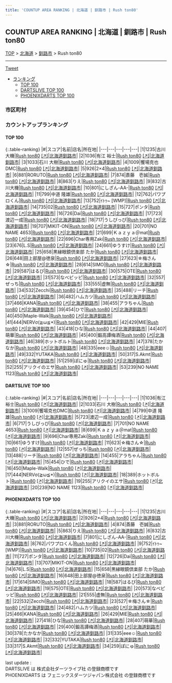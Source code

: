 ```yaml
---
title: 'COUNTUP AREA RANKING | 北海道 | 釧路市 | Rush ton80'
---
```

## COUNTUP AREA RANKING | 北海道 | 釧路市 | Rush ton80

[TOP](/darts/rank/) > [北海道](/darts/rank/北海道/) > [釧路市](/darts/rank/北海道/釧路市/) > Rush ton80

___

<a href="https://twitter.com/share?ref_src=twsrc%5Etfw" data-text="COUNTUP AREA RANKING | 北海道釧路市Rush ton80" class="twitter-share-button" data-hashtags="DARTSLIVE,PHOENIXDARTS,darts,ダーツ" data-show-count="false">Tweet</a>

* [ランキング](#カウントアップランキング)
    * [TOP 100](#top-100)
    * [DARTSLIVE TOP 100](#dartslive-top-100)
    * [PHOENIXDARTS TOP 100](#phoenixdarts-top-100)

### 市区町村

<ul>

</ul>

### カウントアップランキング

#### TOP 100



{:.table-ranking}
|#|スコア|名前|店名|所在地|
|---|---|---|---|---|
|1|1235|<span class="rank-name-pd"><span class="pro-icon-pd"></span>古川 大機</span>|<a href="/darts/rank/shops/48599.html">Rush ton80</a> <a href="https://vs.phoenixdarts.com/jp/shop/shopDetailInfo/s_48599?s_seq=48599">[↗]</a>|<a href="/darts/rank/北海道/釧路市">北海道釧路市</a>|
|2|1036|<span class="rank-name-dl">有江 裕士</span>|<a href="/darts/rank/shops/194255eeb8a685e7f454cb89828a1cfe.html">Rush ton80</a> <a href="https://search.dartslive.com/jp/shop/194255eeb8a685e7f454cb89828a1cfe">[↗]</a>|<a href="/darts/rank/北海道/釧路市">北海道釧路市</a>|
|3|1033|<span class="rank-name-dl">石川 大樹</span>|<a href="/darts/rank/shops/194255eeb8a685e7f454cb89828a1cfe.html">Rush ton80</a> <a href="https://search.dartslive.com/jp/shop/194255eeb8a685e7f454cb89828a1cfe">[↗]</a>|<a href="/darts/rank/北海道/釧路市">北海道釧路市</a>|
|4|1009|<span class="rank-name-dl">饗場克也DMC</span>|<a href="/darts/rank/shops/194255eeb8a685e7f454cb89828a1cfe.html">Rush ton80</a> <a href="https://search.dartslive.com/jp/shop/194255eeb8a685e7f454cb89828a1cfe">[↗]</a>|<a href="/darts/rank/北海道/釧路市">北海道釧路市</a>|
|5|926|<span class="rank-name-pd">2×4</span>|<a href="/darts/rank/shops/48599.html">Rush ton80</a> <a href="https://vs.phoenixdarts.com/jp/shop/shopDetailInfo/s_48599?s_seq=48599">[↗]</a>|<a href="/darts/rank/北海道/釧路市">北海道釧路市</a>|
|6|881|<span class="rank-name-pd">RORUTO</span>|<a href="/darts/rank/shops/48599.html">Rush ton80</a> <a href="https://vs.phoenixdarts.com/jp/shop/shopDetailInfo/s_48599?s_seq=48599">[↗]</a>|<a href="/darts/rank/北海道/釧路市">北海道釧路市</a>|
|7|874|<span class="rank-name-pd">斎藤　壱誠</span>|<a href="/darts/rank/shops/48599.html">Rush ton80</a> <a href="https://vs.phoenixdarts.com/jp/shop/shopDetailInfo/s_48599?s_seq=48599">[↗]</a>|<a href="/darts/rank/北海道/釧路市">北海道釧路市</a>|
|8|863|<span class="rank-name-pd">りえ</span>|<a href="/darts/rank/shops/48599.html">Rush ton80</a> <a href="https://vs.phoenixdarts.com/jp/shop/shopDetailInfo/s_48599?s_seq=48599">[↗]</a>|<a href="/darts/rank/北海道/釧路市">北海道釧路市</a>|
|9|832|<span class="rank-name-pd">古川大機</span>|<a href="/darts/rank/shops/48599.html">Rush ton80</a> <a href="https://vs.phoenixdarts.com/jp/shop/shopDetailInfo/s_48599?s_seq=48599">[↗]</a>|<a href="/darts/rank/北海道/釧路市">北海道釧路市</a>|
|10|801|<span class="rank-name-pd">にしざん-AA-</span>|<a href="/darts/rank/shops/48599.html">Rush ton80</a> <a href="https://vs.phoenixdarts.com/jp/shop/shopDetailInfo/s_48599?s_seq=48599">[↗]</a>|<a href="/darts/rank/北海道/釧路市">北海道釧路市</a>|
|11|799|<span class="rank-name-dl">中道 隆雄</span>|<a href="/darts/rank/shops/194255eeb8a685e7f454cb89828a1cfe.html">Rush ton80</a> <a href="https://search.dartslive.com/jp/shop/194255eeb8a685e7f454cb89828a1cfe">[↗]</a>|<a href="/darts/rank/北海道/釧路市">北海道釧路市</a>|
|12|762|<span class="rank-name-pd">パワプロくん</span>|<a href="/darts/rank/shops/48599.html">Rush ton80</a> <a href="https://vs.phoenixdarts.com/jp/shop/shopDetailInfo/s_48599?s_seq=48599">[↗]</a>|<a href="/darts/rank/北海道/釧路市">北海道釧路市</a>|
|13|752|<span class="rank-name-pd">ｲﾄｩ~ [WMP]</span>|<a href="/darts/rank/shops/48599.html">Rush ton80</a> <a href="https://vs.phoenixdarts.com/jp/shop/shopDetailInfo/s_48599?s_seq=48599">[↗]</a>|<a href="/darts/rank/北海道/釧路市">北海道釧路市</a>|
|14|735|<span class="rank-name-pd">02</span>|<a href="/darts/rank/shops/48599.html">Rush ton80</a> <a href="https://vs.phoenixdarts.com/jp/shop/shopDetailInfo/s_48599?s_seq=48599">[↗]</a>|<a href="/darts/rank/北海道/釧路市">北海道釧路市</a>|
|15|727|<span class="rank-name-pd">ポンタ</span>|<a href="/darts/rank/shops/48599.html">Rush ton80</a> <a href="https://vs.phoenixdarts.com/jp/shop/shopDetailInfo/s_48599?s_seq=48599">[↗]</a>|<a href="/darts/rank/北海道/釧路市">北海道釧路市</a>|
|16|726|<span class="rank-name-pd">Dai</span>|<a href="/darts/rank/shops/48599.html">Rush ton80</a> <a href="https://vs.phoenixdarts.com/jp/shop/shopDetailInfo/s_48599?s_seq=48599">[↗]</a>|<a href="/darts/rank/北海道/釧路市">北海道釧路市</a>|
|17|723|<span class="rank-name-dl">渡辺一成</span>|<a href="/darts/rank/shops/194255eeb8a685e7f454cb89828a1cfe.html">Rush ton80</a> <a href="https://search.dartslive.com/jp/shop/194255eeb8a685e7f454cb89828a1cfe">[↗]</a>|<a href="/darts/rank/北海道/釧路市">北海道釧路市</a>|
|18|717|<span class="rank-name-dl">うしぴっぴ</span>|<a href="/darts/rank/shops/194255eeb8a685e7f454cb89828a1cfe.html">Rush ton80</a> <a href="https://search.dartslive.com/jp/shop/194255eeb8a685e7f454cb89828a1cfe">[↗]</a>|<a href="/darts/rank/北海道/釧路市">北海道釧路市</a>|
|19|707|<span class="rank-name-pd">MIKIT-ON</span>|<a href="/darts/rank/shops/48599.html">Rush ton80</a> <a href="https://vs.phoenixdarts.com/jp/shop/shopDetailInfo/s_48599?s_seq=48599">[↗]</a>|<a href="/darts/rank/北海道/釧路市">北海道釧路市</a>|
|20|701|<span class="rank-name-dl">NO NAME 4653</span>|<a href="/darts/rank/shops/194255eeb8a685e7f454cb89828a1cfe.html">Rush ton80</a> <a href="https://search.dartslive.com/jp/shop/194255eeb8a685e7f454cb89828a1cfe">[↗]</a>|<a href="/darts/rank/北海道/釧路市">北海道釧路市</a>|
|21|699|<span class="rank-name-dl">Ｋａｚｙａ＠mat</span>|<a href="/darts/rank/shops/194255eeb8a685e7f454cb89828a1cfe.html">Rush ton80</a> <a href="https://search.dartslive.com/jp/shop/194255eeb8a685e7f454cb89828a1cfe">[↗]</a>|<a href="/darts/rank/北海道/釧路市">北海道釧路市</a>|
|22|696|<span class="rank-name-dl">Char専用Zaki</span>|<a href="/darts/rank/shops/194255eeb8a685e7f454cb89828a1cfe.html">Rush ton80</a> <a href="https://search.dartslive.com/jp/shop/194255eeb8a685e7f454cb89828a1cfe">[↗]</a>|<a href="/darts/rank/北海道/釧路市">北海道釧路市</a>|
|23|676|<span class="rank-name-pd">L.S</span>|<a href="/darts/rank/shops/48599.html">Rush ton80</a> <a href="https://vs.phoenixdarts.com/jp/shop/shopDetailInfo/s_48599?s_seq=48599">[↗]</a>|<a href="/darts/rank/北海道/釧路市">北海道釧路市</a>|
|24|661|<span class="rank-name-dl">ゆうすけ</span>|<a href="/darts/rank/shops/194255eeb8a685e7f454cb89828a1cfe.html">Rush ton80</a> <a href="https://search.dartslive.com/jp/shop/194255eeb8a685e7f454cb89828a1cfe">[↗]</a>|<a href="/darts/rank/北海道/釧路市">北海道釧路市</a>|
|25|658|<span class="rank-name-pd">黒縁眼鏡倶楽部 たか</span>|<a href="/darts/rank/shops/48599.html">Rush ton80</a> <a href="https://vs.phoenixdarts.com/jp/shop/shopDetailInfo/s_48599?s_seq=48599">[↗]</a>|<a href="/darts/rank/北海道/釧路市">北海道釧路市</a>|
|26|648|<span class="rank-name-pd">田上部屋@徳泉</span>|<a href="/darts/rank/shops/48599.html">Rush ton80</a> <a href="https://vs.phoenixdarts.com/jp/shop/shopDetailInfo/s_48599?s_seq=48599">[↗]</a>|<a href="/darts/rank/北海道/釧路市">北海道釧路市</a>|
|27|623|<span class="rank-name-dl">☆梅さん☆</span>|<a href="/darts/rank/shops/194255eeb8a685e7f454cb89828a1cfe.html">Rush ton80</a> <a href="https://search.dartslive.com/jp/shop/194255eeb8a685e7f454cb89828a1cfe">[↗]</a>|<a href="/darts/rank/北海道/釧路市">北海道釧路市</a>|
|28|614|<span class="rank-name-pd">SIMO</span>|<a href="/darts/rank/shops/48599.html">Rush ton80</a> <a href="https://vs.phoenixdarts.com/jp/shop/shopDetailInfo/s_48599?s_seq=48599">[↗]</a>|<a href="/darts/rank/北海道/釧路市">北海道釧路市</a>|
|29|587|<span class="rank-name-pd">はるぴ</span>|<a href="/darts/rank/shops/48599.html">Rush ton80</a> <a href="https://vs.phoenixdarts.com/jp/shop/shopDetailInfo/s_48599?s_seq=48599">[↗]</a>|<a href="/darts/rank/北海道/釧路市">北海道釧路市</a>|
|30|575|<span class="rank-name-pd">OTE</span>|<a href="/darts/rank/shops/48599.html">Rush ton80</a> <a href="https://vs.phoenixdarts.com/jp/shop/shopDetailInfo/s_48599?s_seq=48599">[↗]</a>|<a href="/darts/rank/北海道/釧路市">北海道釧路市</a>|
|31|573|<span class="rank-name-pd">なべピッピ</span>|<a href="/darts/rank/shops/48599.html">Rush ton80</a> <a href="https://vs.phoenixdarts.com/jp/shop/shopDetailInfo/s_48599?s_seq=48599">[↗]</a>|<a href="/darts/rank/北海道/釧路市">北海道釧路市</a>|
|32|557|<span class="rank-name-dl">ぜっち</span>|<a href="/darts/rank/shops/194255eeb8a685e7f454cb89828a1cfe.html">Rush ton80</a> <a href="https://search.dartslive.com/jp/shop/194255eeb8a685e7f454cb89828a1cfe">[↗]</a>|<a href="/darts/rank/北海道/釧路市">北海道釧路市</a>|
|33|555|<span class="rank-name-pd">虚無</span>|<a href="/darts/rank/shops/48599.html">Rush ton80</a> <a href="https://vs.phoenixdarts.com/jp/shop/shopDetailInfo/s_48599?s_seq=48599">[↗]</a>|<a href="/darts/rank/北海道/釧路市">北海道釧路市</a>|
|34|532|<span class="rank-name-pd">Zecchi</span>|<a href="/darts/rank/shops/48599.html">Rush ton80</a> <a href="https://vs.phoenixdarts.com/jp/shop/shopDetailInfo/s_48599?s_seq=48599">[↗]</a>|<a href="/darts/rank/北海道/釧路市">北海道釧路市</a>|
|35|488|<span class="rank-name-dl">リーチ</span>|<a href="/darts/rank/shops/194255eeb8a685e7f454cb89828a1cfe.html">Rush ton80</a> <a href="https://search.dartslive.com/jp/shop/194255eeb8a685e7f454cb89828a1cfe">[↗]</a>|<a href="/darts/rank/北海道/釧路市">北海道釧路市</a>|
|36|482|<span class="rank-name-pd">ハムカツ</span>|<a href="/darts/rank/shops/48599.html">Rush ton80</a> <a href="https://vs.phoenixdarts.com/jp/shop/shopDetailInfo/s_48599?s_seq=48599">[↗]</a>|<a href="/darts/rank/北海道/釧路市">北海道釧路市</a>|
|37|466|<span class="rank-name-pd">KANA</span>|<a href="/darts/rank/shops/48599.html">Rush ton80</a> <a href="https://vs.phoenixdarts.com/jp/shop/shopDetailInfo/s_48599?s_seq=48599">[↗]</a>|<a href="/darts/rank/北海道/釧路市">北海道釧路市</a>|
|38|455|<span class="rank-name-dl">アラちゃん</span>|<a href="/darts/rank/shops/194255eeb8a685e7f454cb89828a1cfe.html">Rush ton80</a> <a href="https://search.dartslive.com/jp/shop/194255eeb8a685e7f454cb89828a1cfe">[↗]</a>|<a href="/darts/rank/北海道/釧路市">北海道釧路市</a>|
|39|454|<span class="rank-name-dl">ひで</span>|<a href="/darts/rank/shops/194255eeb8a685e7f454cb89828a1cfe.html">Rush ton80</a> <a href="https://search.dartslive.com/jp/shop/194255eeb8a685e7f454cb89828a1cfe">[↗]</a>|<a href="/darts/rank/北海道/釧路市">北海道釧路市</a>|
|40|450|<span class="rank-name-dl">Maple-Walk</span>|<a href="/darts/rank/shops/194255eeb8a685e7f454cb89828a1cfe.html">Rush ton80</a> <a href="https://search.dartslive.com/jp/shop/194255eeb8a685e7f454cb89828a1cfe">[↗]</a>|<a href="/darts/rank/北海道/釧路市">北海道釧路市</a>|
|41|444|<span class="rank-name-dl">NERVσ(≧ω≦*)</span>|<a href="/darts/rank/shops/194255eeb8a685e7f454cb89828a1cfe.html">Rush ton80</a> <a href="https://search.dartslive.com/jp/shop/194255eeb8a685e7f454cb89828a1cfe">[↗]</a>|<a href="/darts/rank/北海道/釧路市">北海道釧路市</a>|
|42|429|<span class="rank-name-pd">MIE</span>|<a href="/darts/rank/shops/48599.html">Rush ton80</a> <a href="https://vs.phoenixdarts.com/jp/shop/shopDetailInfo/s_48599?s_seq=48599">[↗]</a>|<a href="/darts/rank/北海道/釧路市">北海道釧路市</a>|
|43|418|<span class="rank-name-pd">ひな</span>|<a href="/darts/rank/shops/48599.html">Rush ton80</a> <a href="https://vs.phoenixdarts.com/jp/shop/shopDetailInfo/s_48599?s_seq=48599">[↗]</a>|<a href="/darts/rank/北海道/釧路市">北海道釧路市</a>|
|44|407|<span class="rank-name-pd">萌華</span>|<a href="/darts/rank/shops/48599.html">Rush ton80</a> <a href="https://vs.phoenixdarts.com/jp/shop/shopDetailInfo/s_48599?s_seq=48599">[↗]</a>|<a href="/darts/rank/北海道/釧路市">北海道釧路市</a>|
|45|400|<span class="rank-name-pd">鍛高譚梅酒</span>|<a href="/darts/rank/shops/48599.html">Rush ton80</a> <a href="https://vs.phoenixdarts.com/jp/shop/shopDetailInfo/s_48599?s_seq=48599">[↗]</a>|<a href="/darts/rank/北海道/釧路市">北海道釧路市</a>|
|46|389|<span class="rank-name-dl">ホットボルト</span>|<a href="/darts/rank/shops/194255eeb8a685e7f454cb89828a1cfe.html">Rush ton80</a> <a href="https://search.dartslive.com/jp/shop/194255eeb8a685e7f454cb89828a1cfe">[↗]</a>|<a href="/darts/rank/北海道/釧路市">北海道釧路市</a>|
|47|378|<span class="rank-name-pd">たかなか</span>|<a href="/darts/rank/shops/48599.html">Rush ton80</a> <a href="https://vs.phoenixdarts.com/jp/shop/shopDetailInfo/s_48599?s_seq=48599">[↗]</a>|<a href="/darts/rank/北海道/釧路市">北海道釧路市</a>|
|48|335|<span class="rank-name-pd">eee☺︎</span>|<a href="/darts/rank/shops/48599.html">Rush ton80</a> <a href="https://vs.phoenixdarts.com/jp/shop/shopDetailInfo/s_48599?s_seq=48599">[↗]</a>|<a href="/darts/rank/北海道/釧路市">北海道釧路市</a>|
|49|332|<span class="rank-name-pd">YUTAKA</span>|<a href="/darts/rank/shops/48599.html">Rush ton80</a> <a href="https://vs.phoenixdarts.com/jp/shop/shopDetailInfo/s_48599?s_seq=48599">[↗]</a>|<a href="/darts/rank/北海道/釧路市">北海道釧路市</a>|
|50|317|<span class="rank-name-pd">S.Akmt</span>|<a href="/darts/rank/shops/48599.html">Rush ton80</a> <a href="https://vs.phoenixdarts.com/jp/shop/shopDetailInfo/s_48599?s_seq=48599">[↗]</a>|<a href="/darts/rank/北海道/釧路市">北海道釧路市</a>|
|51|259|<span class="rank-name-pd">ぽにゅ</span>|<a href="/darts/rank/shops/48599.html">Rush ton80</a> <a href="https://vs.phoenixdarts.com/jp/shop/shopDetailInfo/s_48599?s_seq=48599">[↗]</a>|<a href="/darts/rank/北海道/釧路市">北海道釧路市</a>|
|52|255|<span class="rank-name-dl">アリクイのエサ</span>|<a href="/darts/rank/shops/194255eeb8a685e7f454cb89828a1cfe.html">Rush ton80</a> <a href="https://search.dartslive.com/jp/shop/194255eeb8a685e7f454cb89828a1cfe">[↗]</a>|<a href="/darts/rank/北海道/釧路市">北海道釧路市</a>|
|53|239|<span class="rank-name-dl">NO NAME 1123</span>|<a href="/darts/rank/shops/194255eeb8a685e7f454cb89828a1cfe.html">Rush ton80</a> <a href="https://search.dartslive.com/jp/shop/194255eeb8a685e7f454cb89828a1cfe">[↗]</a>|<a href="/darts/rank/北海道/釧路市">北海道釧路市</a>|


#### DARTSLIVE TOP 100



{:.table-ranking}
|#|スコア|名前|店名|所在地|
|---|---|---|---|---|
|1|1036|<span class="rank-name-dl">有江 裕士</span>|<a href="/darts/rank/shops/194255eeb8a685e7f454cb89828a1cfe.html">Rush ton80</a> <a href="https://search.dartslive.com/jp/shop/194255eeb8a685e7f454cb89828a1cfe">[↗]</a>|<a href="/darts/rank/北海道/釧路市">北海道釧路市</a>|
|2|1033|<span class="rank-name-dl">石川 大樹</span>|<a href="/darts/rank/shops/194255eeb8a685e7f454cb89828a1cfe.html">Rush ton80</a> <a href="https://search.dartslive.com/jp/shop/194255eeb8a685e7f454cb89828a1cfe">[↗]</a>|<a href="/darts/rank/北海道/釧路市">北海道釧路市</a>|
|3|1009|<span class="rank-name-dl">饗場克也DMC</span>|<a href="/darts/rank/shops/194255eeb8a685e7f454cb89828a1cfe.html">Rush ton80</a> <a href="https://search.dartslive.com/jp/shop/194255eeb8a685e7f454cb89828a1cfe">[↗]</a>|<a href="/darts/rank/北海道/釧路市">北海道釧路市</a>|
|4|799|<span class="rank-name-dl">中道 隆雄</span>|<a href="/darts/rank/shops/194255eeb8a685e7f454cb89828a1cfe.html">Rush ton80</a> <a href="https://search.dartslive.com/jp/shop/194255eeb8a685e7f454cb89828a1cfe">[↗]</a>|<a href="/darts/rank/北海道/釧路市">北海道釧路市</a>|
|5|723|<span class="rank-name-dl">渡辺一成</span>|<a href="/darts/rank/shops/194255eeb8a685e7f454cb89828a1cfe.html">Rush ton80</a> <a href="https://search.dartslive.com/jp/shop/194255eeb8a685e7f454cb89828a1cfe">[↗]</a>|<a href="/darts/rank/北海道/釧路市">北海道釧路市</a>|
|6|717|<span class="rank-name-dl">うしぴっぴ</span>|<a href="/darts/rank/shops/194255eeb8a685e7f454cb89828a1cfe.html">Rush ton80</a> <a href="https://search.dartslive.com/jp/shop/194255eeb8a685e7f454cb89828a1cfe">[↗]</a>|<a href="/darts/rank/北海道/釧路市">北海道釧路市</a>|
|7|701|<span class="rank-name-dl">NO NAME 4653</span>|<a href="/darts/rank/shops/194255eeb8a685e7f454cb89828a1cfe.html">Rush ton80</a> <a href="https://search.dartslive.com/jp/shop/194255eeb8a685e7f454cb89828a1cfe">[↗]</a>|<a href="/darts/rank/北海道/釧路市">北海道釧路市</a>|
|8|699|<span class="rank-name-dl">Ｋａｚｙａ＠mat</span>|<a href="/darts/rank/shops/194255eeb8a685e7f454cb89828a1cfe.html">Rush ton80</a> <a href="https://search.dartslive.com/jp/shop/194255eeb8a685e7f454cb89828a1cfe">[↗]</a>|<a href="/darts/rank/北海道/釧路市">北海道釧路市</a>|
|9|696|<span class="rank-name-dl">Char専用Zaki</span>|<a href="/darts/rank/shops/194255eeb8a685e7f454cb89828a1cfe.html">Rush ton80</a> <a href="https://search.dartslive.com/jp/shop/194255eeb8a685e7f454cb89828a1cfe">[↗]</a>|<a href="/darts/rank/北海道/釧路市">北海道釧路市</a>|
|10|661|<span class="rank-name-dl">ゆうすけ</span>|<a href="/darts/rank/shops/194255eeb8a685e7f454cb89828a1cfe.html">Rush ton80</a> <a href="https://search.dartslive.com/jp/shop/194255eeb8a685e7f454cb89828a1cfe">[↗]</a>|<a href="/darts/rank/北海道/釧路市">北海道釧路市</a>|
|11|623|<span class="rank-name-dl">☆梅さん☆</span>|<a href="/darts/rank/shops/194255eeb8a685e7f454cb89828a1cfe.html">Rush ton80</a> <a href="https://search.dartslive.com/jp/shop/194255eeb8a685e7f454cb89828a1cfe">[↗]</a>|<a href="/darts/rank/北海道/釧路市">北海道釧路市</a>|
|12|557|<span class="rank-name-dl">ぜっち</span>|<a href="/darts/rank/shops/194255eeb8a685e7f454cb89828a1cfe.html">Rush ton80</a> <a href="https://search.dartslive.com/jp/shop/194255eeb8a685e7f454cb89828a1cfe">[↗]</a>|<a href="/darts/rank/北海道/釧路市">北海道釧路市</a>|
|13|488|<span class="rank-name-dl">リーチ</span>|<a href="/darts/rank/shops/194255eeb8a685e7f454cb89828a1cfe.html">Rush ton80</a> <a href="https://search.dartslive.com/jp/shop/194255eeb8a685e7f454cb89828a1cfe">[↗]</a>|<a href="/darts/rank/北海道/釧路市">北海道釧路市</a>|
|14|455|<span class="rank-name-dl">アラちゃん</span>|<a href="/darts/rank/shops/194255eeb8a685e7f454cb89828a1cfe.html">Rush ton80</a> <a href="https://search.dartslive.com/jp/shop/194255eeb8a685e7f454cb89828a1cfe">[↗]</a>|<a href="/darts/rank/北海道/釧路市">北海道釧路市</a>|
|15|454|<span class="rank-name-dl">ひで</span>|<a href="/darts/rank/shops/194255eeb8a685e7f454cb89828a1cfe.html">Rush ton80</a> <a href="https://search.dartslive.com/jp/shop/194255eeb8a685e7f454cb89828a1cfe">[↗]</a>|<a href="/darts/rank/北海道/釧路市">北海道釧路市</a>|
|16|450|<span class="rank-name-dl">Maple-Walk</span>|<a href="/darts/rank/shops/194255eeb8a685e7f454cb89828a1cfe.html">Rush ton80</a> <a href="https://search.dartslive.com/jp/shop/194255eeb8a685e7f454cb89828a1cfe">[↗]</a>|<a href="/darts/rank/北海道/釧路市">北海道釧路市</a>|
|17|444|<span class="rank-name-dl">NERVσ(≧ω≦*)</span>|<a href="/darts/rank/shops/194255eeb8a685e7f454cb89828a1cfe.html">Rush ton80</a> <a href="https://search.dartslive.com/jp/shop/194255eeb8a685e7f454cb89828a1cfe">[↗]</a>|<a href="/darts/rank/北海道/釧路市">北海道釧路市</a>|
|18|389|<span class="rank-name-dl">ホットボルト</span>|<a href="/darts/rank/shops/194255eeb8a685e7f454cb89828a1cfe.html">Rush ton80</a> <a href="https://search.dartslive.com/jp/shop/194255eeb8a685e7f454cb89828a1cfe">[↗]</a>|<a href="/darts/rank/北海道/釧路市">北海道釧路市</a>|
|19|255|<span class="rank-name-dl">アリクイのエサ</span>|<a href="/darts/rank/shops/194255eeb8a685e7f454cb89828a1cfe.html">Rush ton80</a> <a href="https://search.dartslive.com/jp/shop/194255eeb8a685e7f454cb89828a1cfe">[↗]</a>|<a href="/darts/rank/北海道/釧路市">北海道釧路市</a>|
|20|239|<span class="rank-name-dl">NO NAME 1123</span>|<a href="/darts/rank/shops/194255eeb8a685e7f454cb89828a1cfe.html">Rush ton80</a> <a href="https://search.dartslive.com/jp/shop/194255eeb8a685e7f454cb89828a1cfe">[↗]</a>|<a href="/darts/rank/北海道/釧路市">北海道釧路市</a>|


#### PHOENIXDARTS TOP 100



{:.table-ranking}
|#|スコア|名前|店名|所在地|
|---|---|---|---|---|
|1|1235|<span class="rank-name-pd"><span class="pro-icon-pd"></span>古川 大機</span>|<a href="/darts/rank/shops/48599.html">Rush ton80</a> <a href="https://vs.phoenixdarts.com/jp/shop/shopDetailInfo/s_48599?s_seq=48599">[↗]</a>|<a href="/darts/rank/北海道/釧路市">北海道釧路市</a>|
|2|926|<span class="rank-name-pd">2×4</span>|<a href="/darts/rank/shops/48599.html">Rush ton80</a> <a href="https://vs.phoenixdarts.com/jp/shop/shopDetailInfo/s_48599?s_seq=48599">[↗]</a>|<a href="/darts/rank/北海道/釧路市">北海道釧路市</a>|
|3|881|<span class="rank-name-pd">RORUTO</span>|<a href="/darts/rank/shops/48599.html">Rush ton80</a> <a href="https://vs.phoenixdarts.com/jp/shop/shopDetailInfo/s_48599?s_seq=48599">[↗]</a>|<a href="/darts/rank/北海道/釧路市">北海道釧路市</a>|
|4|874|<span class="rank-name-pd">斎藤　壱誠</span>|<a href="/darts/rank/shops/48599.html">Rush ton80</a> <a href="https://vs.phoenixdarts.com/jp/shop/shopDetailInfo/s_48599?s_seq=48599">[↗]</a>|<a href="/darts/rank/北海道/釧路市">北海道釧路市</a>|
|5|863|<span class="rank-name-pd">りえ</span>|<a href="/darts/rank/shops/48599.html">Rush ton80</a> <a href="https://vs.phoenixdarts.com/jp/shop/shopDetailInfo/s_48599?s_seq=48599">[↗]</a>|<a href="/darts/rank/北海道/釧路市">北海道釧路市</a>|
|6|832|<span class="rank-name-pd">古川大機</span>|<a href="/darts/rank/shops/48599.html">Rush ton80</a> <a href="https://vs.phoenixdarts.com/jp/shop/shopDetailInfo/s_48599?s_seq=48599">[↗]</a>|<a href="/darts/rank/北海道/釧路市">北海道釧路市</a>|
|7|801|<span class="rank-name-pd">にしざん-AA-</span>|<a href="/darts/rank/shops/48599.html">Rush ton80</a> <a href="https://vs.phoenixdarts.com/jp/shop/shopDetailInfo/s_48599?s_seq=48599">[↗]</a>|<a href="/darts/rank/北海道/釧路市">北海道釧路市</a>|
|8|762|<span class="rank-name-pd">パワプロくん</span>|<a href="/darts/rank/shops/48599.html">Rush ton80</a> <a href="https://vs.phoenixdarts.com/jp/shop/shopDetailInfo/s_48599?s_seq=48599">[↗]</a>|<a href="/darts/rank/北海道/釧路市">北海道釧路市</a>|
|9|752|<span class="rank-name-pd">ｲﾄｩ~ [WMP]</span>|<a href="/darts/rank/shops/48599.html">Rush ton80</a> <a href="https://vs.phoenixdarts.com/jp/shop/shopDetailInfo/s_48599?s_seq=48599">[↗]</a>|<a href="/darts/rank/北海道/釧路市">北海道釧路市</a>|
|10|735|<span class="rank-name-pd">02</span>|<a href="/darts/rank/shops/48599.html">Rush ton80</a> <a href="https://vs.phoenixdarts.com/jp/shop/shopDetailInfo/s_48599?s_seq=48599">[↗]</a>|<a href="/darts/rank/北海道/釧路市">北海道釧路市</a>|
|11|727|<span class="rank-name-pd">ポンタ</span>|<a href="/darts/rank/shops/48599.html">Rush ton80</a> <a href="https://vs.phoenixdarts.com/jp/shop/shopDetailInfo/s_48599?s_seq=48599">[↗]</a>|<a href="/darts/rank/北海道/釧路市">北海道釧路市</a>|
|12|726|<span class="rank-name-pd">Dai</span>|<a href="/darts/rank/shops/48599.html">Rush ton80</a> <a href="https://vs.phoenixdarts.com/jp/shop/shopDetailInfo/s_48599?s_seq=48599">[↗]</a>|<a href="/darts/rank/北海道/釧路市">北海道釧路市</a>|
|13|707|<span class="rank-name-pd">MIKIT-ON</span>|<a href="/darts/rank/shops/48599.html">Rush ton80</a> <a href="https://vs.phoenixdarts.com/jp/shop/shopDetailInfo/s_48599?s_seq=48599">[↗]</a>|<a href="/darts/rank/北海道/釧路市">北海道釧路市</a>|
|14|676|<span class="rank-name-pd">L.S</span>|<a href="/darts/rank/shops/48599.html">Rush ton80</a> <a href="https://vs.phoenixdarts.com/jp/shop/shopDetailInfo/s_48599?s_seq=48599">[↗]</a>|<a href="/darts/rank/北海道/釧路市">北海道釧路市</a>|
|15|658|<span class="rank-name-pd">黒縁眼鏡倶楽部 たか</span>|<a href="/darts/rank/shops/48599.html">Rush ton80</a> <a href="https://vs.phoenixdarts.com/jp/shop/shopDetailInfo/s_48599?s_seq=48599">[↗]</a>|<a href="/darts/rank/北海道/釧路市">北海道釧路市</a>|
|16|648|<span class="rank-name-pd">田上部屋@徳泉</span>|<a href="/darts/rank/shops/48599.html">Rush ton80</a> <a href="https://vs.phoenixdarts.com/jp/shop/shopDetailInfo/s_48599?s_seq=48599">[↗]</a>|<a href="/darts/rank/北海道/釧路市">北海道釧路市</a>|
|17|614|<span class="rank-name-pd">SIMO</span>|<a href="/darts/rank/shops/48599.html">Rush ton80</a> <a href="https://vs.phoenixdarts.com/jp/shop/shopDetailInfo/s_48599?s_seq=48599">[↗]</a>|<a href="/darts/rank/北海道/釧路市">北海道釧路市</a>|
|18|587|<span class="rank-name-pd">はるぴ</span>|<a href="/darts/rank/shops/48599.html">Rush ton80</a> <a href="https://vs.phoenixdarts.com/jp/shop/shopDetailInfo/s_48599?s_seq=48599">[↗]</a>|<a href="/darts/rank/北海道/釧路市">北海道釧路市</a>|
|19|575|<span class="rank-name-pd">OTE</span>|<a href="/darts/rank/shops/48599.html">Rush ton80</a> <a href="https://vs.phoenixdarts.com/jp/shop/shopDetailInfo/s_48599?s_seq=48599">[↗]</a>|<a href="/darts/rank/北海道/釧路市">北海道釧路市</a>|
|20|573|<span class="rank-name-pd">なべピッピ</span>|<a href="/darts/rank/shops/48599.html">Rush ton80</a> <a href="https://vs.phoenixdarts.com/jp/shop/shopDetailInfo/s_48599?s_seq=48599">[↗]</a>|<a href="/darts/rank/北海道/釧路市">北海道釧路市</a>|
|21|555|<span class="rank-name-pd">虚無</span>|<a href="/darts/rank/shops/48599.html">Rush ton80</a> <a href="https://vs.phoenixdarts.com/jp/shop/shopDetailInfo/s_48599?s_seq=48599">[↗]</a>|<a href="/darts/rank/北海道/釧路市">北海道釧路市</a>|
|22|532|<span class="rank-name-pd">Zecchi</span>|<a href="/darts/rank/shops/48599.html">Rush ton80</a> <a href="https://vs.phoenixdarts.com/jp/shop/shopDetailInfo/s_48599?s_seq=48599">[↗]</a>|<a href="/darts/rank/北海道/釧路市">北海道釧路市</a>|
|23|527|<span class="rank-name-pd">☆梅さん☆</span>|<a href="/darts/rank/shops/48599.html">Rush ton80</a> <a href="https://vs.phoenixdarts.com/jp/shop/shopDetailInfo/s_48599?s_seq=48599">[↗]</a>|<a href="/darts/rank/北海道/釧路市">北海道釧路市</a>|
|24|482|<span class="rank-name-pd">ハムカツ</span>|<a href="/darts/rank/shops/48599.html">Rush ton80</a> <a href="https://vs.phoenixdarts.com/jp/shop/shopDetailInfo/s_48599?s_seq=48599">[↗]</a>|<a href="/darts/rank/北海道/釧路市">北海道釧路市</a>|
|25|466|<span class="rank-name-pd">KANA</span>|<a href="/darts/rank/shops/48599.html">Rush ton80</a> <a href="https://vs.phoenixdarts.com/jp/shop/shopDetailInfo/s_48599?s_seq=48599">[↗]</a>|<a href="/darts/rank/北海道/釧路市">北海道釧路市</a>|
|26|429|<span class="rank-name-pd">MIE</span>|<a href="/darts/rank/shops/48599.html">Rush ton80</a> <a href="https://vs.phoenixdarts.com/jp/shop/shopDetailInfo/s_48599?s_seq=48599">[↗]</a>|<a href="/darts/rank/北海道/釧路市">北海道釧路市</a>|
|27|418|<span class="rank-name-pd">ひな</span>|<a href="/darts/rank/shops/48599.html">Rush ton80</a> <a href="https://vs.phoenixdarts.com/jp/shop/shopDetailInfo/s_48599?s_seq=48599">[↗]</a>|<a href="/darts/rank/北海道/釧路市">北海道釧路市</a>|
|28|407|<span class="rank-name-pd">萌華</span>|<a href="/darts/rank/shops/48599.html">Rush ton80</a> <a href="https://vs.phoenixdarts.com/jp/shop/shopDetailInfo/s_48599?s_seq=48599">[↗]</a>|<a href="/darts/rank/北海道/釧路市">北海道釧路市</a>|
|29|400|<span class="rank-name-pd">鍛高譚梅酒</span>|<a href="/darts/rank/shops/48599.html">Rush ton80</a> <a href="https://vs.phoenixdarts.com/jp/shop/shopDetailInfo/s_48599?s_seq=48599">[↗]</a>|<a href="/darts/rank/北海道/釧路市">北海道釧路市</a>|
|30|378|<span class="rank-name-pd">たかなか</span>|<a href="/darts/rank/shops/48599.html">Rush ton80</a> <a href="https://vs.phoenixdarts.com/jp/shop/shopDetailInfo/s_48599?s_seq=48599">[↗]</a>|<a href="/darts/rank/北海道/釧路市">北海道釧路市</a>|
|31|335|<span class="rank-name-pd">eee☺︎</span>|<a href="/darts/rank/shops/48599.html">Rush ton80</a> <a href="https://vs.phoenixdarts.com/jp/shop/shopDetailInfo/s_48599?s_seq=48599">[↗]</a>|<a href="/darts/rank/北海道/釧路市">北海道釧路市</a>|
|32|332|<span class="rank-name-pd">YUTAKA</span>|<a href="/darts/rank/shops/48599.html">Rush ton80</a> <a href="https://vs.phoenixdarts.com/jp/shop/shopDetailInfo/s_48599?s_seq=48599">[↗]</a>|<a href="/darts/rank/北海道/釧路市">北海道釧路市</a>|
|33|317|<span class="rank-name-pd">S.Akmt</span>|<a href="/darts/rank/shops/48599.html">Rush ton80</a> <a href="https://vs.phoenixdarts.com/jp/shop/shopDetailInfo/s_48599?s_seq=48599">[↗]</a>|<a href="/darts/rank/北海道/釧路市">北海道釧路市</a>|
|34|259|<span class="rank-name-pd">ぽにゅ</span>|<a href="/darts/rank/shops/48599.html">Rush ton80</a> <a href="https://vs.phoenixdarts.com/jp/shop/shopDetailInfo/s_48599?s_seq=48599">[↗]</a>|<a href="/darts/rank/北海道/釧路市">北海道釧路市</a>|


<div class="footer border-top border-gray-light mt-5 pt-3 text-right text-gray">
    last update : <span style="font-weight: italic" id="foot_last_modified"></span><br />
    DARTSLIVE は 株式会社ダーツライブ社 の登録商標です<br />
    PHOENIXDARTS は フェニックスダーツジャパン株式会社 の登録商標です<br />
</div>

<script src="https://cdnjs.cloudflare.com/ajax/libs/jquery.tablesorter/2.31.3/js/jquery.tablesorter.min.js" integrity="sha512-qzgd5cYSZcosqpzpn7zF2ZId8f/8CHmFKZ8j7mU4OUXTNRd5g+ZHBPsgKEwoqxCtdQvExE5LprwwPAgoicguNg==" crossorigin="anonymous" referrerpolicy="no-referrer"></script>
<link rel="stylesheet" href="https://cdnjs.cloudflare.com/ajax/libs/jquery.tablesorter/2.31.3/css/theme.default.min.css" integrity="sha512-wghhOJkjQX0Lh3NSWvNKeZ0ZpNn+SPVXX1Qyc9OCaogADktxrBiBdKGDoqVUOyhStvMBmJQ8ZdMHiR3wuEq8+w==" crossorigin="anonymous" referrerpolicy="no-referrer" />
<script>
$(function() {
    $(".table-ranking").tablesorter({sortList:[[0, 0]]});
    $("#foot_last_modified").text(formatDate(new Date(document.lastModified), 'yyyy-MM-dd HH:mm:ss'));
});
</script>

<script async src="https://platform.twitter.com/widgets.js" charset="utf-8"></script>